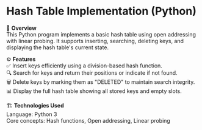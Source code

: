 # Hash Table Implementation (Python)

📌 **Overview**  
This Python program implements a basic hash table using open addressing with linear probing. It supports inserting, searching, deleting keys, and displaying the hash table's current state.

⚙️ **Features**  
✅ Insert keys efficiently using a division-based hash function.  
🔍 Search for keys and return their positions or indicate if not found.  
🗑️ Delete keys by marking them as "DELETED" to maintain search integrity.  
📊 Display the full hash table showing all stored keys and empty slots.

🏗️ **Technologies Used**  
Language: Python 3  
Core concepts: Hash functions, Open addressing, Linear probing  
